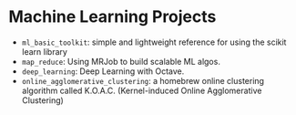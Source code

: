 # Machine Learning Projects

- `ml_basic_toolkit`: simple and lightweight reference for using the scikit learn library
- `map_reduce`: Using MRJob to build scalable ML algos.
- `deep_learning`: Deep Learning with Octave.
- `online_agglomerative_clustering`: a homebrew online clustering algorithm called K.O.A.C. (Kernel-induced Online Agglomerative Clustering)
